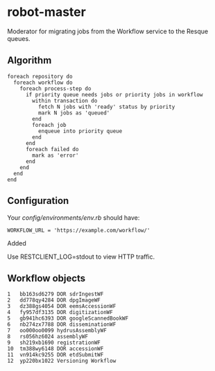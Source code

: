 robot-master
============

Moderator for migrating jobs from the Workflow service to the Resque queues.

Algorithm
---------

    foreach repository do
      foreach workflow do
	    foreach process-step do
		  if priority queue needs jobs or priority jobs in workflow
			within transaction do
			  fetch N jobs with 'ready' status by priority
			  mark N jobs as 'queued'
			end
			foreach job
			  enqueue into priority queue
			end
		  end
          foreach failed do
  	        mark as 'error'
  	      end
		end
	  end
	end

Configuration
-------------

Your _config/environments/env.rb_ should have:

    WORKFLOW_URL = 'https://example.com/workflow/'
	
Added 
    <process name="foobar" no-robot="true"/>

Use RESTCLIENT_LOG=stdout to view HTTP traffic.

Workflow objects
----------------

    1	bb163sd6279	DOR sdrIngestWF	 	 	 	 	 	 	 
    2	dd778qy4284	DOR dpgImageWF
    3	dz388gs4054	DOR eemsAccessionWF
    4	fy957df3135	DOR digitizationWF
    5	gb941hc6393	DOR googleScannedBookWF
    6	nb274zx7788	DOR disseminationWF
    7	oo000oo0099	hydrusAssemblyWF
    8	rs056hz6024	assemblyWF
    9	sh219xb1690	registrationWF
    10	tm388wy6148	DOR accessionWF
    11	vn914kc9255	DOR etdSubmitWF
    12	yp220bx1022	Versioning Workflow
